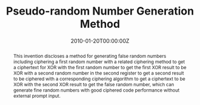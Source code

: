 ---
title: "Pseudo-random Number Generation Method"

authors:
- Shichong Tan
- Yumin Wang
- Yang Zhan
- Zhengtao Jiang
- Haibo Tian
- admin
- Suchun Yuan
- Songliang Yu

date: "2010-01-20T00:00:00Z"

# Publication type.
# Legend: 0 = Uncategorized; 1 = Conference paper; 2 = Journal article;
# 3 = Preprint / Working Paper; 4 = Report; 5 = Book; 6 = Book section;
# 7 = Thesis; 8 = Patent
publication_types: ["8"]

# Publication name and optional abbreviated publication name.
publication: "China Patent CN100583754C"
publication_short: ""

abstract: This invention discloses a method for generating false random numbers including ciphering a first random number with a related ciphering method to get a ciphertext for XOR with the first random number to get the first XOR result to be XOR with a second random number in the second register to get a second result to be ciphered with a corresponding ciphering algorithm to get a ciphertext to be XOR with the second XOR result to get the false random number, which can generate fine random numbers with good ciphered code performance without external prompt input.

# Display this page in the Featured widget?
featured: true

# Custom links (uncomment lines below)
links:
 - name: Patent
   url: https://patentimages.storage.googleapis.com/33/39/34/3564b4cb4e7a5a/CN100583754C.pdf
---